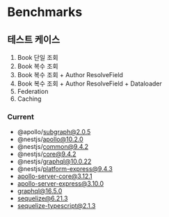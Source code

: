 # Benchmarks

## 테스트 케이스

1. Book 단일 조회
2. Book 복수 조회
3. Book 복수 조회 + Author ResolveField
4. Book 복수 조회 + Author ResolveField + Dataloader
5. Federation
6. Caching

### Current

- @apollo/subgraph@2.0.5
- @nestjs/apollo@10.2.0
- @nestjs/common@9.4.2
- @nestjs/core@9.4.2
- @nestjs/graphql@10.0.22
- @nestjs/platform-express@9.4.3
- apollo-server-core@3.12.1
- apollo-server-express@3.10.0
- graphql@16.5.0
- sequelize@6.21.3
- sequelize-typescript@2.1.3

###
